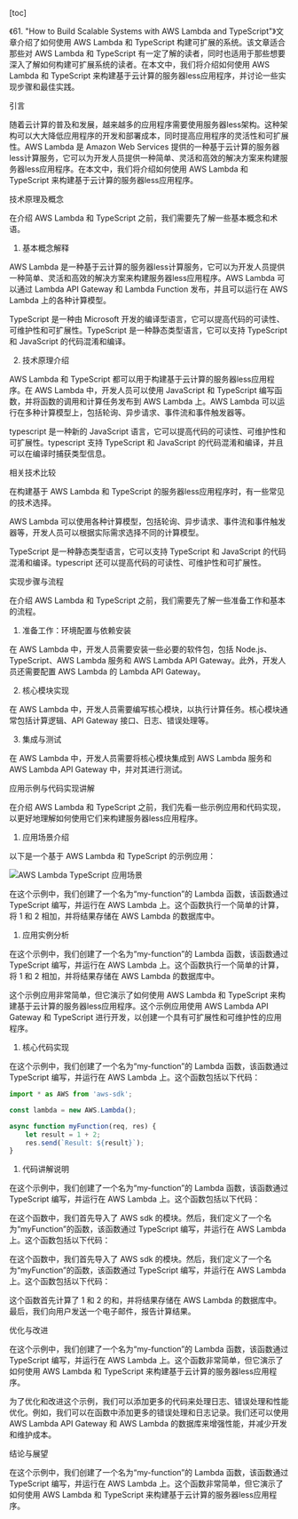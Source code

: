 
[toc]                    
                
                
《61. "How to Build Scalable Systems with AWS Lambda and TypeScript"》文章介绍了如何使用 AWS Lambda 和 TypeScript 构建可扩展的系统。该文章适合那些对 AWS Lambda 和 TypeScript 有一定了解的读者，同时也适用于那些想要深入了解如何构建可扩展系统的读者。在本文中，我们将介绍如何使用 AWS Lambda 和 TypeScript 来构建基于云计算的服务器less应用程序，并讨论一些实现步骤和最佳实践。

引言

随着云计算的普及和发展，越来越多的应用程序需要使用服务器less架构。这种架构可以大大降低应用程序的开发和部署成本，同时提高应用程序的灵活性和可扩展性。AWS Lambda 是 Amazon Web Services 提供的一种基于云计算的服务器less计算服务，它可以为开发人员提供一种简单、灵活和高效的解决方案来构建服务器less应用程序。在本文中，我们将介绍如何使用 AWS Lambda 和 TypeScript 来构建基于云计算的服务器less应用程序。

技术原理及概念

在介绍 AWS Lambda 和 TypeScript 之前，我们需要先了解一些基本概念和术语。

1. 基本概念解释

 AWS Lambda 是一种基于云计算的服务器less计算服务，它可以为开发人员提供一种简单、灵活和高效的解决方案来构建服务器less应用程序。AWS Lambda 可以通过 Lambda API Gateway 和 Lambda Function 发布，并且可以运行在 AWS Lambda 上的各种计算模型。

 TypeScript 是一种由 Microsoft 开发的编译型语言，它可以提高代码的可读性、可维护性和可扩展性。TypeScript 是一种静态类型语言，它可以支持 TypeScript 和 JavaScript 的代码混淆和编译。

2. 技术原理介绍

AWS Lambda 和 TypeScript 都可以用于构建基于云计算的服务器less应用程序。在 AWS Lambda 中，开发人员可以使用 JavaScript 和 TypeScript 编写函数，并将函数的调用和计算任务发布到 AWS Lambda 上。AWS Lambda 可以运行在多种计算模型上，包括轮询、异步请求、事件流和事件触发器等。

typescript 是一种新的 JavaScript 语言，它可以提高代码的可读性、可维护性和可扩展性。typescript 支持 TypeScript 和 JavaScript 的代码混淆和编译，并且可以在编译时捕获类型信息。

相关技术比较

在构建基于 AWS Lambda 和 TypeScript 的服务器less应用程序时，有一些常见的技术选择。

AWS Lambda 可以使用各种计算模型，包括轮询、异步请求、事件流和事件触发器等，开发人员可以根据实际需求选择不同的计算模型。

TypeScript 是一种静态类型语言，它可以支持 TypeScript 和 JavaScript 的代码混淆和编译。typescript 还可以提高代码的可读性、可维护性和可扩展性。

实现步骤与流程

在介绍 AWS Lambda 和 TypeScript 之前，我们需要先了解一些准备工作和基本的流程。

1. 准备工作：环境配置与依赖安装

在 AWS Lambda 中，开发人员需要安装一些必要的软件包，包括 Node.js、TypeScript、AWS Lambda 服务和 AWS Lambda API Gateway。此外，开发人员还需要配置 AWS Lambda 的 Lambda API Gateway。

2. 核心模块实现

在 AWS Lambda 中，开发人员需要编写核心模块，以执行计算任务。核心模块通常包括计算逻辑、API Gateway 接口、日志、错误处理等。

3. 集成与测试

在 AWS Lambda 中，开发人员需要将核心模块集成到 AWS Lambda 服务和 AWS Lambda API Gateway 中，并对其进行测试。

应用示例与代码实现讲解

在介绍 AWS Lambda 和 TypeScript 之前，我们先看一些示例应用和代码实现，以更好地理解如何使用它们来构建服务器less应用程序。

1. 应用场景介绍

以下是一个基于 AWS Lambda 和 TypeScript 的示例应用：

<img src="https://picsum.photos/400/300?random=1" alt="AWS Lambda TypeScript 应用场景">

在这个示例中，我们创建了一个名为“my-function”的 Lambda 函数，该函数通过 TypeScript 编写，并运行在 AWS Lambda 上。这个函数执行一个简单的计算，将 1 和 2 相加，并将结果存储在 AWS Lambda 的数据库中。

1. 应用实例分析

在这个示例中，我们创建了一个名为“my-function”的 Lambda 函数，该函数通过 TypeScript 编写，并运行在 AWS Lambda 上。这个函数执行一个简单的计算，将 1 和 2 相加，并将结果存储在 AWS Lambda 的数据库中。

这个示例应用非常简单，但它演示了如何使用 AWS Lambda 和 TypeScript 来构建基于云计算的服务器less应用程序。这个示例应用使用 AWS Lambda API Gateway 和 TypeScript 进行开发，以创建一个具有可扩展性和可维护性的应用程序。

1. 核心代码实现

在这个示例中，我们创建了一个名为“my-function”的 Lambda 函数，该函数通过 TypeScript 编写，并运行在 AWS Lambda 上。这个函数包括以下代码：

```typescript
import * as AWS from 'aws-sdk';

const lambda = new AWS.Lambda();

async function myFunction(req, res) {
    let result = 1 + 2;
    res.send(`Result: ${result}`);
}
```

1. 代码讲解说明

在这个示例中，我们创建了一个名为“my-function”的 Lambda 函数，该函数通过 TypeScript 编写，并运行在 AWS Lambda 上。这个函数包括以下代码：

在这个函数中，我们首先导入了 AWS sdk 的模块。然后，我们定义了一个名为“myFunction”的函数，该函数通过 TypeScript 编写，并运行在 AWS Lambda 上。这个函数包括以下代码：

在这个函数中，我们首先导入了 AWS sdk 的模块。然后，我们定义了一个名为“myFunction”的函数，该函数通过 TypeScript 编写，并运行在 AWS Lambda 上。这个函数包括以下代码：

这个函数首先计算了 1 和 2 的和，并将结果存储在 AWS Lambda 的数据库中。最后，我们向用户发送一个电子邮件，报告计算结果。

优化与改进

在这个示例中，我们创建了一个名为“my-function”的 Lambda 函数，该函数通过 TypeScript 编写，并运行在 AWS Lambda 上。这个函数非常简单，但它演示了如何使用 AWS Lambda 和 TypeScript 来构建基于云计算的服务器less应用程序。

为了优化和改进这个示例，我们可以添加更多的代码来处理日志、错误处理和性能优化。例如，我们可以在函数中添加更多的错误处理和日志记录。我们还可以使用 AWS Lambda API Gateway 和 AWS Lambda 的数据库来增强性能，并减少开发和维护成本。

结论与展望

在这个示例中，我们创建了一个名为“my-function”的 Lambda 函数，该函数通过 TypeScript 编写，并运行在 AWS Lambda 上。这个函数非常简单，但它演示了如何使用 AWS Lambda 和 TypeScript 来构建基于云计算的服务器less应用程序。

